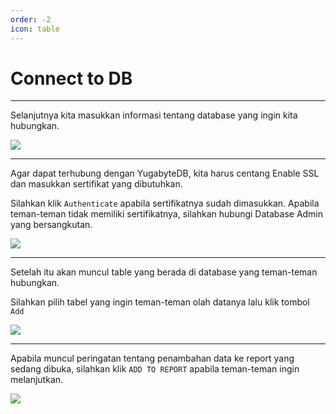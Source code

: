 ```yaml
---
order: -2
icon: table
---
```

# Connect to DB
---

Selanjutnya kita masukkan informasi tentang database yang ingin kita hubungkan.

![](../static/images/3.png)

---

Agar dapat terhubung dengan YugabyteDB, kita harus centang Enable SSL dan masukkan sertifikat yang dibutuhkan.

Silahkan klik ```Authenticate``` apabila sertifikatnya sudah dimasukkan. Apabila teman-teman tidak memiliki sertifikatnya, silahkan hubungi Database Admin yang bersangkutan.

![](../static/images/4.png)

---

Setelah itu akan muncul table yang berada di database yang teman-teman hubungkan.

Silahkan pilih tabel yang ingin teman-teman olah datanya lalu klik tombol ```Add```

![](../static/images/5.png)

---

Apabila muncul peringatan tentang penambahan data ke report yang sedang dibuka, silahkan klik ```ADD TO REPORT``` apabila teman-teman ingin melanjutkan.

![](../static/images/6.png)